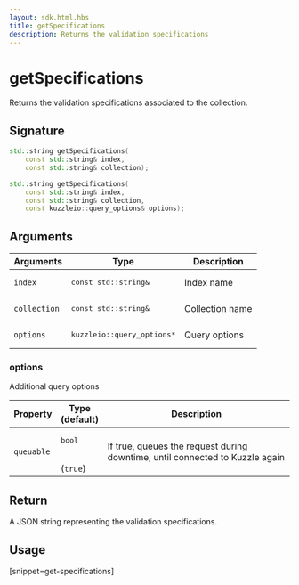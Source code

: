 ```yaml
---
layout: sdk.html.hbs
title: getSpecifications
description: Returns the validation specifications
---
```


# getSpecifications

Returns the validation specifications associated to the collection.

## Signature

```cpp
std::string getSpecifications(
    const std::string& index, 
    const std::string& collection);

std::string getSpecifications(
    const std::string& index, 
    const std::string& collection, 
    const kuzzleio::query_options& options);
```

## Arguments

| Arguments    | Type    | Description |
|--------------|---------|-------------|
| `index` | <pre>const std::string&</pre> | Index name    | 
| `collection` | <pre>const std::string&</pre> | Collection name    |
| `options` | <pre>kuzzleio::query_options\*</pre> | Query options    | 

### options

Additional query options

| Property     | Type<br/>(default)    | Description        |
| ---------- | ------- | --------------------------------- | 
| `queuable` | <pre>bool</pre><br/>(`true`) | If true, queues the request during downtime, until connected to Kuzzle again |

## Return

A JSON string representing the validation specifications.

## Usage

[snippet=get-specifications]
